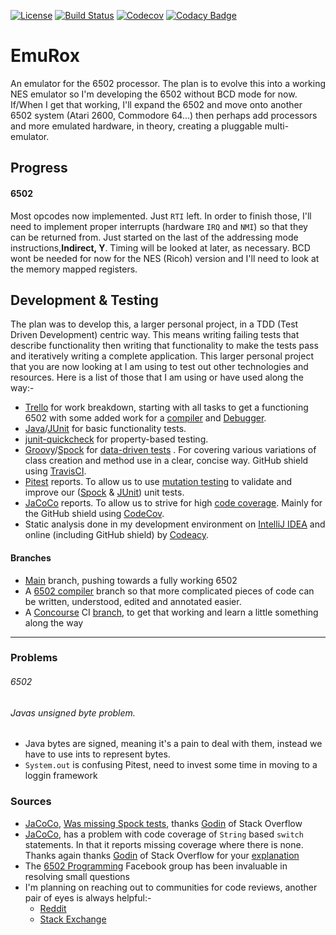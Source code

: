 [![License](https://img.shields.io/github/license/mashape/apistatus.svg?maxAge=2592000)](https://opensource.org/licenses/MIT) 
[![Build Status](https://travis-ci.org/rossdrew/emuRox.svg?branch=master)](https://travis-ci.org/rossdrew/emuRox)
[![Codecov](https://codecov.io/gh/rossdrew/emuRox/branch/master/graph/badge.svg)](https://codecov.io/gh/rossdrew/emuRox)
[![Codacy Badge](https://api.codacy.com/project/badge/Grade/519fed1cf9c64216a0c9992eed25a36f)](https://www.codacy.com/app/rossdrew/emuRox?utm_source=github.com&amp;utm_medium=referral&amp;utm_content=rossdrew/emuRox&amp;utm_campaign=Badge_Grade)
 
# EmuRox

An emulator for the 6502 processor.  The plan is to evolve this into a working NES emulator so I'm developing the 6502 without BCD mode for now.  If/When I get that working, I'll expand the 6502 and move onto another 6502 system (Atari 2600, Commodore 64...) then perhaps add processors and more emulated hardware, in theory, creating a pluggable multi-emulator.

## Progress

#### 6502

Most opcodes now implemented.  Just `RTI` left.  In order to finish those, I'll need to implement proper interrupts (hardware `IRQ` and `NMI`) so that they can be returned from.
Just started on the last of the addressing mode instructions,__Indirect, Y__.
Timing will be looked at later, as necessary.  BCD wont be needed for now for the NES (Ricoh) version and I'll need to look at the memory mapped registers.
 
## Development & Testing

 The plan was to develop this, a larger personal project, in a TDD (Test Driven Development) centric way.  This means writing failing tests that describe functionality then writing that functionality to make the tests pass and iteratively writing a complete application.
 This larger personal project that you are now looking at I am using to test out other technologies and resources.  Here is a list of those that I am using or have used along the way:-
 
 - [Trello](https://trello.com) for work breakdown, starting with all tasks to get a functioning 6502 with some added work for a [compiler](https://github.com/rossdrew/emuRox/commits/assembler) and [Debugger](https://github.com/rossdrew/emuRox/tree/master/src/main/java/com/rox/emu/P6502/dbg).
 - [Java](https://www.java.com/)/[JUnit](http://junit.org/junit4/) for basic functionality tests.  
 - [junit-quickcheck](https://www.google.co.uk/url?sa=t&rct=j&q=&esrc=s&source=web&cd=1&cad=rja&uact=8&ved=0ahUKEwjq4-PF-aPSAhWHDsAKHV17BCIQFggaMAA&url=https%3A%2F%2Fgithub.com%2Fpholser%2Fjunit-quickcheck&usg=AFQjCNE37M0yEi68OG8Hr7y1MDoJwcLOaQ&sig2=AUpnbmKM5Sk9efhw1r-bKw&bvm=bv.147448319,d.d2s) for property-based testing.
 - [Groovy](http://www.groovy-lang.org/)/[Spock](http://spockframework.org/) for [data-driven tests](https://en.wikipedia.org/wiki/Data-driven_testing) .  For covering various variations of class creation and method use in a clear, concise way.  GitHub shield using [TravisCI](https://travis-ci.org/).
 - [Pitest](http://pitest.org/) reports. To allow us to use [mutation testing](https://en.wikipedia.org/wiki/Mutation_testing) to validate and improve our ([Spock](http://spockframework.org/) & [JUnit](http://junit.org/junit4/)) unit tests.
 - [JaCoCo](http://www.eclemma.org/jacoco/) reports. To allow us to strive for high [code coverage](https://en.wikipedia.org/wiki/Code_coverage).  Mainly for the GitHub shield using [CodeCov](https://codecov.io). 
 - Static analysis done in my development environment on [IntelliJ IDEA](https://www.jetbrains.com/idea/) and online (including GitHub shield) by [Codeacy](https://www.codacy.com/). 

 
#### Branches

 - [Main](https://github.com/rossdrew/emuRox/commits/master) branch, pushing towards a fully working 6502
 - A [6502 compiler](https://github.com/rossdrew/emuRox/commits/assembler) branch so that more complicated pieces of code can be written, understood, edited and annotated easier.
 - A [Concourse](https://concourse.ci/) CI [branch](https://github.com/rossdrew/emuRox/commits/concourse-ci), to get that working and learn a little something along the way

-----


### Problems

###### 6502

###### Javas unsigned byte problem. 
 - Java bytes are signed, meaning it's a pain to deal with them, instead we have to use ints to represent bytes.
 - `System.out` is confusing Pitest, need to invest some time in moving to a loggin framework
 
### Sources
 - [JaCoCo](http://www.eclemma.org/jacoco/), [Was missing Spock tests](http://stackoverflow.com/questions/41652981/why-does-jacoco-ignore-myspock-tests-yet-sees-my-junit-tests), thanks [Godin](http://stackoverflow.com/users/244993/godin) of Stack Overflow
 - [JaCoCo](http://www.eclemma.org/jacoco/), has a problem with code coverage of `String` based `switch` statements. In that it reports missing coverage where there is none. Thanks again thanks [Godin](http://stackoverflow.com/users/244993/godin) of Stack Overflow for your [explanation](http://stackoverflow.com/questions/42642840/why-is-jacoco-not-covering-my-switch-statements)
 - The [6502 Programming](https://www.facebook.com/groups/6502CPU/) Facebook group has been invaluable in resolving small questions 
 - I'm planning on reaching out to communities for code reviews, another pair of eyes is always helpful:-
    - [Reddit](https://www.reddit.com/r/reviewmycode/comments/5oorz1/java_6502_emulator/)
    - [Stack Exchange](http://codereview.stackexchange.com/questions/154600/op-code-decoding-in-an-emulator) 
 
